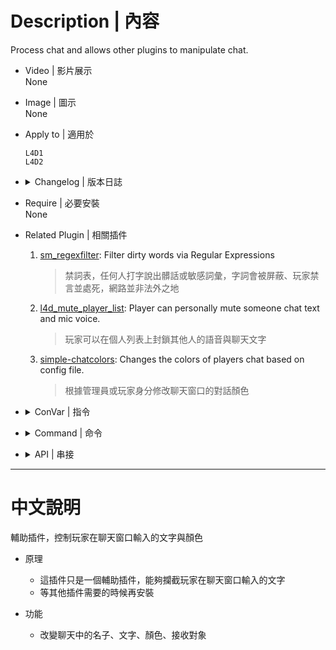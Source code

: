 # Description | 內容
Process chat and allows other plugins to manipulate chat.

* Video | 影片展示
<br/>None

* Image | 圖示
<br/>None

* Apply to | 適用於
	```
	L4D1
	L4D2
	```

* <details><summary>Changelog | 版本日誌</summary>

	* v1.2h (2023-6-16)
		* Fixed error "Exception reported: Unable to end message, no message is in progress"

	* v1.1h (2023-6-15)
		* L4D1/2 Only
		* Add chinese translation 

	* v1.0h (2023-3-12)
		* Delete API OnChatMessage(int &author, ArrayList recipients, char[] name, char[] message)
        * Add API OnChatMessage2(int &author, ArrayList recipients, char[] name, int maxlength_name, char[] message, int maxlength_message)
        * Fixed translation file error in l4d1/l4d2

	* v2.3.0
		* [JoinedSenses's fork](https://github.com/JoinedSenses/SM-Custom-ChatColors-Menu)

	* 2.0.2
		* [Original Plugin by minimoney1](https://forums.alliedmods.net/showthread.php?t=198501)
</details>

* Require | 必要安裝
<br/>None

* Related Plugin | 相關插件
	1. [sm_regexfilter](https://github.com/fbef0102/Game-Private_Plugin/tree/main/Plugin_%E6%8F%92%E4%BB%B6/Anti_Griefer_%E9%98%B2%E6%83%A1%E6%84%8F%E8%B7%AF%E4%BA%BA/sm_regexfilter): Filter dirty words via Regular Expressions
		> 禁詞表，任何人打字說出髒話或敏感詞彙，字詞會被屏蔽、玩家禁言並處死，網路並非法外之地
	2. [l4d_mute_player_list](https://github.com/fbef0102/Game-Private_Plugin/tree/main/Plugin_%E6%8F%92%E4%BB%B6/Anti_Griefer_%E9%98%B2%E6%83%A1%E6%84%8F%E8%B7%AF%E4%BA%BA/l4d_mute_player_list): Player can personally mute someone chat text and mic voice.
		> 玩家可以在個人列表上封鎖其他人的語音與聊天文字
	3. [simple-chatcolors](https://github.com/fbef0102/Game-Private_Plugin/tree/main/Plugin_%E6%8F%92%E4%BB%B6/Fun_%E5%A8%9B%E6%A8%82/simple-chatcolors): Changes the colors of players chat based on config file.
		> 根據管理員或玩家身分修改聊天窗口的對話顏色

* <details><summary>ConVar | 指令</summary>

	None
</details>

* <details><summary>Command | 命令</summary>

	None
</details>

* <details><summary>API | 串接</summary>

	```c++
	/**********************************************************************
	* Gets the current flags for the chat message
	* Should only be called within OnChatMessage2() or OnChatMessage_Post()
	*
	* @return		The current type of chat message (see constants) 
	**********************************************************************/
	native int GetMessageFlags();

	/**********************************************************************
	* When a player types a chat message
	*
	* NOTES:
	* Use MAXLENGTH_  constants above for formating the strings
	* Do not rely on the recipients handle to exist beyond the forward
	* Do not start another usermessage (PrintToChat) within this forward
	*
	* @param 		author						The client index of the player who sent the chat message (Byref)
	* @param 		recipients					The handle to the client index adt array of the players who should recieve the chat message
	* @param 		name						The client's name of the player who sent the chat message (Byref)
	* @param 		maxlength_name				Maximum length of name string to store to
	* @param 		message						The contents of the chat message (after any replacements)
	* @param 		maxlength_message			Maximum length of message string to store to
	* @return									Plugin_Stop to block chat message, Plugin_Changed to use overwritten values from plugin, Plugin_Continue otherwise
	**********************************************************************/
	forward Action OnChatMessage2(int &author, ArrayList recipients, char[] name, int maxlength_name, char[] message, int maxlength_message);

	/**********************************************************************
	* Called after all OnChatMessage2 forwards have been fired and the message is being broadcast.
	*
	* NOTES:
	* Use MAXLENGTH_  constants above for formating the strings
	* Do not rely on the recipients handle to exist beyond the forward
	*
	* @param 		author						The client index of the player who sent the chat message
	* @param 		recipients					The handle to the client index adt array of the players who are receiting the chat message
	* @param 		name						The client's name of the player who sent the chat message (after any replacements)
	* @param 		message						The contents of the chat message (after any replacements)
	* @noreturn
	**********************************************************************/
	forward void OnChatMessage_Post(int author, ArrayList recipients, const char[] name, const char[] message);
	```
</details>

- - - -
# 中文說明
輔助插件，控制玩家在聊天窗口輸入的文字與顏色

* 原理
	* 這插件只是一個輔助插件，能夠攔截玩家在聊天窗口輸入的文字
	* 等其他插件需要的時候再安裝

* 功能
	* 改變聊天中的名子、文字、顏色、接收對象

